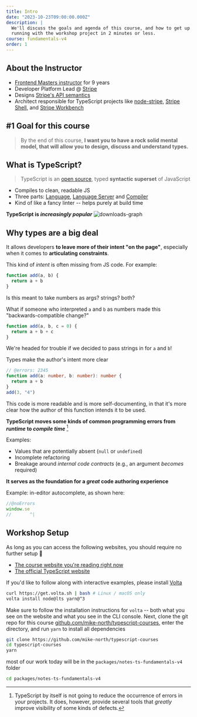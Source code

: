 ```yaml
---
title: Intro
date: "2023-10-23T09:00:00.000Z"
description: |
  We'll discuss the goals and agenda of this course, and how to get up and
  running with the workshop project in 2 minutes or less.
course: fundamentals-v4
order: 1
---
```


## About the Instructor

- [Frontend Masters instructor](https://frontendmasters.com/teachers/mike-north/) for 9 years
- Developer Platform Lead @ [Stripe](https://stripe.com)
- Designs [Stripe's API semantics](https://stripe.com/docs/api)
- Architect responsible for TypeScript projects like [node-stripe](https://github.com/stripe/stripe-node), [Stripe Shell](https://stripe.sh/), and [Stripe Workbench](https://workbench.stripe.dev/)

## #1 Goal for this course

> By the end of this course, **I want you to have a rock solid mental model, that will allow you to design, discuss and understand types.**

## What is TypeScript?

> TypeScript is an [open source](https://github.com/microsoft/TypeScript), typed **syntactic superset** of JavaScript

- Compiles to clean, readable JS
- Three parts: [Language](https://www.typescriptlang.org/docs/handbook/2/everyday-types.html), [Language Server](https://microsoft.github.io/language-server-protocol/) and [Compiler](https://github.com/microsoft/TypeScript/tree/5c3045bc4f0d7b9a3e0d43cbf091ced99db8953c/src/compiler)
- Kind of like a fancy linter -- helps purely at build time

**TypeScript is _increasingly popular_**
![downloads-graph](./graph.png)

## Why types are a big deal

It allows developers **to leave more of their intent "on the page"**, especially when it comes to **articulating constraints**.

This kind of _intent_ is often missing from JS code. For example:

```js
function add(a, b) {
  return a + b
}
```

Is this meant to take numbers as args? strings? both?

What if someone who interpreted `a` and `b` as numbers made this "backwards-compatible change?"

```js
function add(a, b, c = 0) {
  return a + b + c
}
```

We're headed for trouble if we decided to pass strings in for `a` and `b`!

Types make the author's intent more clear

```ts twoslash
// @errors: 2345
function add(a: number, b: number): number {
  return a + b
}
add(3, "4")
```

This code is more readable and is more self-documenting, in that it's more clear how the author of this function intends it to be used.

**TypeScript moves some kinds of common programming errors from _runtime_ to _compile time_** [^1]

Examples:

- Values that are potentially absent (`null` or `undefined`)
- Incomplete refactoring
- Breakage around _internal code contracts_ (e.g., an argument _becomes_ required)

**It serves as the foundation for a _great_ code authoring experience**

Example: in-editor autocomplete, as shown here:

```ts twoslash
//@noErrors
window.se
//       ^|
```

## Workshop Setup

As long as you can access the following websites, you should require no further setup :tada:

- [The course website you're reading right now](https://www.typescript-training.com/course/fundamentals-v4)
- [The official TypeScript website](https://www.typescriptlang.org)

If you'd like to follow along with interactive examples, please install [Volta](https://volta.sh)

```sh
curl https://get.volta.sh | bash # Linux / macOS only
volta install node@lts yarn@^3
```

Make sure to follow the installation instructions for `volta` -- both what you see on the website and what you see in the CLI console. Next, clone the git repo for this course [github.com/mike-north/typescript-courses](https://github.com/mike-north/typescript-courses), enter the directory, and run `yarn` to install all dependencies

```sh
git clone https://github.com/mike-north/typescript-courses
cd typescript-courses
yarn
```

most of our work today will be in the `packages/notes-ts-fundamentals-v4` folder

```sh
cd packages/notes-ts-fundamentals-v4
```

[^1]: TypeScript by itself is not going to reduce the occurrence of errors in your projects. It does, however, provide several tools that _greatly_ improve visibility of some kinds of defects.
